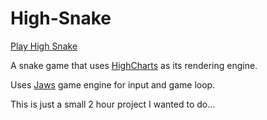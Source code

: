 High-Snake
==========

[Play High Snake](http://boriskozo.github.io/high-snake/)

A snake game that uses [HighCharts](https://github.com/highslide-software/highcharts.com/) as its rendering engine.

Uses [Jaws](https://github.com/ippa/jaws) game engine for input and game loop.

This is just a small 2 hour project I wanted to do...
